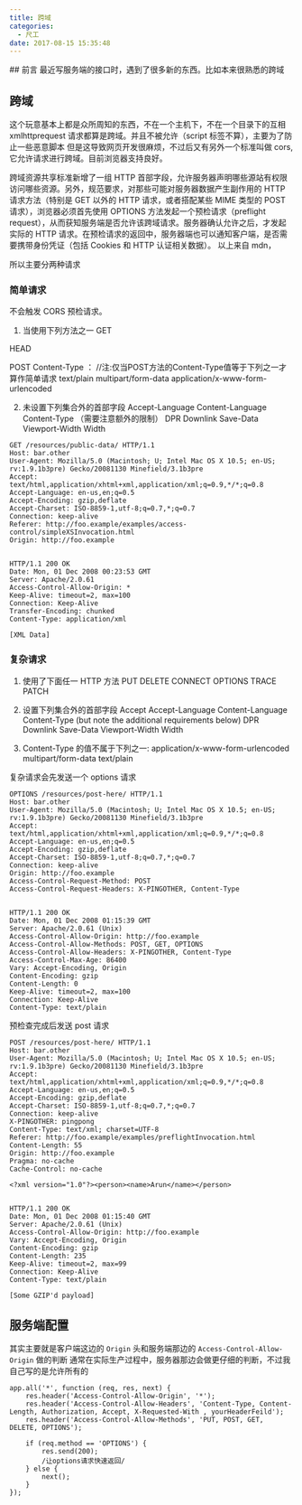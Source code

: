 ```yaml
---
title: 跨域
categories:
  - 尺工
date: 2017-08-15 15:35:48
---
```

<p></p>
<!-- more -->
## 前言
最近写服务端的接口时，遇到了很多新的东西。比如本来很熟悉的跨域

## 跨域
这个玩意基本上都是众所周知的东西，不在一个主机下，不在一个目录下的互相 xmlhttprequest 请求都算是跨域。并且不被允许（script 标签不算），主要为了防止一些恶意脚本
但是这导致网页开发很麻烦，不过后又有另外一个标准叫做 cors, 它允许请求进行跨域。目前浏览器支持良好。

跨域资源共享标准新增了一组 HTTP 首部字段，允许服务器声明哪些源站有权限访问哪些资源。另外，规范要求，对那些可能对服务器数据产生副作用的 HTTP 请求方法（特别是 GET 以外的 HTTP 请求，或者搭配某些 MIME 类型的 POST 请求），浏览器必须首先使用 OPTIONS 方法发起一个预检请求（preflight request），从而获知服务端是否允许该跨域请求。服务器确认允许之后，才发起实际的 HTTP 请求。在预检请求的返回中，服务器端也可以通知客户端，是否需要携带身份凭证（包括 Cookies 和 HTTP 认证相关数据）。
以上来自 mdn，

所以主要分两种请求
### 简单请求
不会触发 CORS 预检请求。

1. 当使用下列方法之一
GET

HEAD

POST
Content-Type ：
//注:仅当POST方法的Content-Type值等于下列之一才算作简单请求
text/plain
multipart/form-data
application/x-www-form-urlencoded

2. 未设置下列集合外的首部字段
Accept-Language
Content-Language
Content-Type （需要注意额外的限制）
DPR
Downlink
Save-Data
Viewport-Width
Width
```
GET /resources/public-data/ HTTP/1.1
Host: bar.other
User-Agent: Mozilla/5.0 (Macintosh; U; Intel Mac OS X 10.5; en-US; rv:1.9.1b3pre) Gecko/20081130 Minefield/3.1b3pre
Accept: text/html,application/xhtml+xml,application/xml;q=0.9,*/*;q=0.8
Accept-Language: en-us,en;q=0.5
Accept-Encoding: gzip,deflate
Accept-Charset: ISO-8859-1,utf-8;q=0.7,*;q=0.7
Connection: keep-alive
Referer: http://foo.example/examples/access-control/simpleXSInvocation.html
Origin: http://foo.example


HTTP/1.1 200 OK
Date: Mon, 01 Dec 2008 00:23:53 GMT
Server: Apache/2.0.61 
Access-Control-Allow-Origin: *
Keep-Alive: timeout=2, max=100
Connection: Keep-Alive
Transfer-Encoding: chunked
Content-Type: application/xml

[XML Data]
```

### 复杂请求
1. 使用了下面任一 HTTP 方法
PUT
DELETE
CONNECT
OPTIONS
TRACE
PATCH

2. 设置下列集合外的首部字段
Accept
Accept-Language
Content-Language
Content-Type (but note the additional requirements below)
DPR
Downlink
Save-Data
Viewport-Width
Width

3. Content-Type 的值不属于下列之一:
application/x-www-form-urlencoded
multipart/form-data
text/plain


复杂请求会先发送一个 options 请求
```
OPTIONS /resources/post-here/ HTTP/1.1
Host: bar.other
User-Agent: Mozilla/5.0 (Macintosh; U; Intel Mac OS X 10.5; en-US; rv:1.9.1b3pre) Gecko/20081130 Minefield/3.1b3pre
Accept: text/html,application/xhtml+xml,application/xml;q=0.9,*/*;q=0.8
Accept-Language: en-us,en;q=0.5
Accept-Encoding: gzip,deflate
Accept-Charset: ISO-8859-1,utf-8;q=0.7,*;q=0.7
Connection: keep-alive
Origin: http://foo.example
Access-Control-Request-Method: POST
Access-Control-Request-Headers: X-PINGOTHER, Content-Type


HTTP/1.1 200 OK
Date: Mon, 01 Dec 2008 01:15:39 GMT
Server: Apache/2.0.61 (Unix)
Access-Control-Allow-Origin: http://foo.example
Access-Control-Allow-Methods: POST, GET, OPTIONS
Access-Control-Allow-Headers: X-PINGOTHER, Content-Type
Access-Control-Max-Age: 86400
Vary: Accept-Encoding, Origin
Content-Encoding: gzip
Content-Length: 0
Keep-Alive: timeout=2, max=100
Connection: Keep-Alive
Content-Type: text/plain
```

预检查完成后发送 post 请求
```
POST /resources/post-here/ HTTP/1.1
Host: bar.other
User-Agent: Mozilla/5.0 (Macintosh; U; Intel Mac OS X 10.5; en-US; rv:1.9.1b3pre) Gecko/20081130 Minefield/3.1b3pre
Accept: text/html,application/xhtml+xml,application/xml;q=0.9,*/*;q=0.8
Accept-Language: en-us,en;q=0.5
Accept-Encoding: gzip,deflate
Accept-Charset: ISO-8859-1,utf-8;q=0.7,*;q=0.7
Connection: keep-alive
X-PINGOTHER: pingpong
Content-Type: text/xml; charset=UTF-8
Referer: http://foo.example/examples/preflightInvocation.html
Content-Length: 55
Origin: http://foo.example
Pragma: no-cache
Cache-Control: no-cache

<?xml version="1.0"?><person><name>Arun</name></person>


HTTP/1.1 200 OK
Date: Mon, 01 Dec 2008 01:15:40 GMT
Server: Apache/2.0.61 (Unix)
Access-Control-Allow-Origin: http://foo.example
Vary: Accept-Encoding, Origin
Content-Encoding: gzip
Content-Length: 235
Keep-Alive: timeout=2, max=99
Connection: Keep-Alive
Content-Type: text/plain

[Some GZIP'd payload]
```

## 服务端配置
其实主要就是客户端这边的 `Origin` 头和服务端那边的 `Access-Control-Allow-Origin` 做的判断
通常在实际生产过程中，服务器那边会做更仔细的判断，不过我自己写的是允许所有的

```
app.all('*', function (req, res, next) {
	res.header('Access-Control-Allow-Origin', '*');
	res.header('Access-Control-Allow-Headers', 'Content-Type, Content-Length, Authorization, Accept, X-Requested-With , yourHeaderFeild');
	res.header('Access-Control-Allow-Methods', 'PUT, POST, GET, DELETE, OPTIONS');

	if (req.method == 'OPTIONS') {
		res.send(200);
		/让options请求快速返回/
	} else {
		next();
	}
});
```